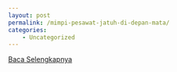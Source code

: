 ```yaml
---
layout: post
permalink: /mimpi-pesawat-jatuh-di-depan-mata/
categories:
    - Uncategorized
---
```


[Baca Selengkapnya](/09)